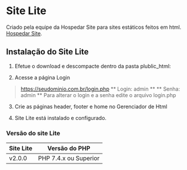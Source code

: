 # Site Lite

Criado pela equipe da Hospedar Site para sites estáticos feitos em html. [Hospedar Site](https://www.hospedarsite.net.br).

## Instalação do Site Lite

1. Efetue o download e descompacte dentro da pasta plublic_html:

2. Acesse a página Login
    
 >  https://seudominio.com.br/login.php
** Login: admin **
** Senha: admin **
> Para alterar o login e a senha edite o arquivo login.php
 
3. Crie as páginas header, footer e home no Gerenciador de Html

4. Site Lite está instalado e configurado.

### Versão do site Lite

|Site Lite|Versão do PHP|
|--------------|--------------|
|v2.0.0|PHP 7.4.x ou Superior|
